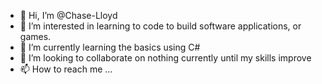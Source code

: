 - 👋 Hi, I’m @Chase-Lloyd
- 👀 I’m interested in learning to code to build software applications, or games. 
- 🌱 I’m currently learning the basics using C#
- 💞️ I’m looking to collaborate on nothing currently until my skills improve
- 📫 How to reach me ...

<!---
Chase-Lloyd/Chase-Lloyd is a ✨ special ✨ repository because its `README.md` (this file) appears on your GitHub profile.
You can click the Preview link to take a look at your changes.
--->

